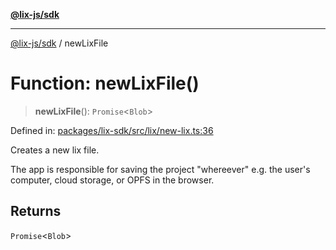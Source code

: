 [**@lix-js/sdk**](../README.md)

***

[@lix-js/sdk](../README.md) / newLixFile

# Function: newLixFile()

> **newLixFile**(): `Promise`\<`Blob`\>

Defined in: [packages/lix-sdk/src/lix/new-lix.ts:36](https://github.com/opral/monorepo/blob/fb8153a2c5d4710eaaabf056fe653be88060a185/packages/lix-sdk/src/lix/new-lix.ts#L36)

Creates a new lix file.

The app is responsible for saving the project "whereever"
e.g. the user's computer, cloud storage, or OPFS in the browser.

## Returns

`Promise`\<`Blob`\>
